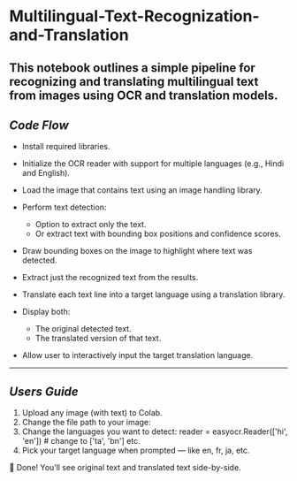 # Multilingual-Text-Recognization-and-Translation 
This notebook outlines a simple pipeline for recognizing and translating multilingual text from images using OCR and translation models.
---
*Code Flow*
-
* Install required libraries.
* Initialize the OCR reader with support for multiple languages (e.g., Hindi and English).
* Load the image that contains text using an image handling library.
* Perform text detection:
  * Option to extract only the text.
  * Or extract text with bounding box positions and confidence scores.
    
* Draw bounding boxes on the image to highlight where text was detected.
* Extract just the recognized text from the results.
* Translate each text line into a target language using a translation library.
* Display both:
  * The original detected text.
  * The translated version of that text.
* Allow user to interactively input the target translation language.

---
*Users Guide*
-
1. Upload any image (with text) to Colab.
2. Change the file path to your image:
3. Change the languages you want to detect: reader = easyocr.Reader(['hi', 'en'])  # change to ['ta', 'bn'] etc.
4. Pick your target language when prompted — like en, fr, ja, etc.

🧾 Done! You’ll see original text and translated text side-by-side.

